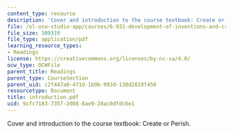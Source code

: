 ```yaml
---
content_type: resource
description: 'Cover and introduction to the course textbook: Create or Perish.'
file: /ol-ocw-studio-app/courses/6-931-development-of-inventions-and-creative-ideas-spring-2008/9cfc718373572d088ae928ac0dfdc6e1_introduction.pdf
file_size: 309319
file_type: application/pdf
learning_resource_types:
- Readings
license: https://creativecommons.org/licenses/by-nc-sa/4.0/
ocw_type: OCWFile
parent_title: Readings
parent_type: CourseSection
parent_uid: c2f447a0-471d-1b9b-993d-138d2819f450
resourcetype: Document
title: introduction.pdf
uid: 9cfc7183-7357-2d08-8ae9-28ac0dfdc6e1
---
```

Cover and introduction to the course textbook: Create or Perish.